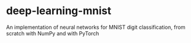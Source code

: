 # deep-learning-mnist
An implementation of neural networks for MNIST digit classification, from scratch with NumPy and with PyTorch
